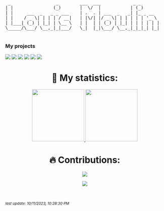 
<pre>
 _                 _        ___  ___            _ _       
| |               (_)       |  \/  |           | (_)      
| |     ___  _   _ _ ___    | .  . | ___  _   _| |_ _ __  
| |    / _ \| | | | / __|   | |\/| |/ _ \| | | | | | '_ \ 
| |___| (_) | |_| | \__ \   | |  | | (_) | |_| | | | | | |
\_____/\___/ \__,_|_|___/   \_|  |_|\___/ \__,_|_|_|_| |_|  ( ͡° ͜ʖ ͡°)
                                                                                                                               
</pre>

### My projects
[![](https://img.shields.io/badge/-📞%20harmony-000)](https://github.com/ghost-brigade/harmony)
[![](https://img.shields.io/badge/-💻%20carbon-000)](https://github.com/ghost-brigade/carbon)
[![](https://img.shields.io/badge/-🏍️%20ghost%20riders-000)](https://github.com/ghost-brigade/ghost-riders)
[![](https://img.shields.io/badge/-🐲%20pwa%20slides-000)](https://github.com/MoulinLouis/pwa-slides)
[![](https://img.shields.io/badge/-🌍%20odyssey-000)](https://github.com/MoulinLouis/ODYSSEY)
[![](https://img.shields.io/badge/-🤑%20cryptodex%20cli-000)](https://github.com/MoulinLouis/cryptodex)

<h1 align="center"> 🤯 My statistics: </h1>

<p align="center">
<a href="https://github.com/MoulinLouis">
 <img src="https://github-readme-stats.vercel.app/api?username=MoulinLouis&show_icons=true&text_color=000&icon_color=000&bg_color=0,F5F7FA,B8C6DB&theme=graywhite" height="165">
</a>
<a href="https://github.com/MoulinLouis">
 <img src="https://github-readme-stats.vercel.app/api/top-langs/?username=MoulinLouis&layout=compact&text_color=000&icon_color=fff&bg_color=0,B8C6DB,F5F7FA&theme=graywhite"  height="165">
</a>
</p>
<h1 align="center"> 🔥 Contributions: </h1>
<p align="center">
<a href="https://github.com/MoulinLouis">
 <img src="http://github-readme-streak-stats.herokuapp.com?user=MoulinLouis&theme=react&background=0d1117&border=666">
</a>
</p>

<div align="center">
<a href="https://github.com/MoulinLouis">
 <img src="https://komarev.com/ghpvc/?username=MoulinLouis&style=for-the-badge">
<a>
</div>

<br><br>*<small>last update: 10/11/2023, 10:28:30 PM </small>*


